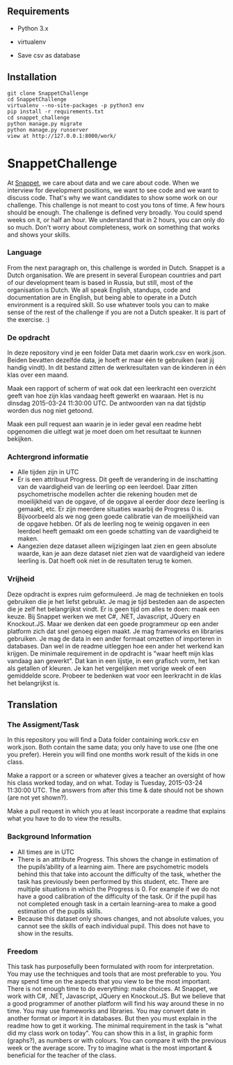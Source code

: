 ## Requirements
- Python 3.x
- virtualenv

- Save csv as database

## Installation
    git clone SnappetChallenge
    cd SnappetChallenge
    virtualenv --no-site-packages -p python3 env  
    pip install -r requirements.txt  
    cd snappet_challenge
    python manage.py migrate
    python manage.py runserver
    view at http://127.0.0.1:8000/work/


# SnappetChallenge
At [Snappet](http://www.snappet.org), we care about data and we care about code. When we interview for development positions, we want to see code and we want to discuss code. That's why we want candidates to show some work on our challenge. This challenge is not meant to cost you tons of time. A few hours should be enough. The challenge is defined very broadly. You could spend weeks on it, or half an hour. We understand that in 2 hours, you can only do so much. Don't worry about completeness, work on something that works and shows your skills.

### Language
From the next paragraph on, this challenge is worded in Dutch. Snappet is a Dutch organisation. We are present in several European countries and part of our development team is based in Russia, but still, most of the organisation is Dutch. We all speak English, standups, code and documentation are in English, but being able to operate in a Dutch environment is a required skill. So use whatever tools you can to make sense of the rest of the challenge if you are not a Dutch speaker. It is part of the exercise. :)

### De opdracht
In deze repository vind je een folder Data met daarin work.csv en work.json. Beiden bevatten dezelfde data, je hoeft er maar één te gebruiken (wat jij handig vindt). In dit bestand zitten de werkresultaten van de kinderen in één klas over een maand. 

Maak een rapport of scherm of wat ook dat een leerkracht een overzicht geeft van hoe zijn klas vandaag heeft gewerkt en waaraan. Het is nu dinsdag 2015-03-24 11:30:00 UTC. De antwoorden van na dat tijdstip worden dus nog niet getoond.

Maak een pull request aan waarin je in ieder geval een readme hebt opgenomen die uitlegt wat je moet doen om het resultaat te kunnen bekijken.

### Achtergrond informatie
- Alle tijden zijn in UTC
- Er is een attribuut Progress. Dit geeft de verandering in de inschatting van de vaardigheid van de leerling op een leerdoel. Daar zitten psychometrische modellen achter die rekening houden met de moeilijkheid van de opgave, of de opgave al eerder door deze leerling is gemaakt, etc. Er zijn meerdere situaties waarbij de Progress 0 is. Bijvoorbeeld als we nog geen goede calibratie van de moeilijkheid van de opgave hebben. Of als de leerling nog te weinig opgaven in een leerdoel heeft gemaakt om een goede schatting van de vaardigheid te maken.
- Aangezien deze dataset alleen wijzigingen laat zien en geen absolute waarde, kan je aan deze dataset niet zien wat de vaardigheid van iedere leerling is. Dat hoeft ook niet in de resultaten terug te komen.

### Vrijheid
Deze opdracht is expres ruim geformuleerd. Je mag de technieken en tools gebruiken die je het liefst gebruikt. Je mag je tijd besteden aan de aspecten die je zelf het belangrijkst vindt. Er is geen tijd om alles te doen: maak een keuze. Bij Snappet werken we met C#, .NET, Javascript, JQuery en Knockout.JS. Maar we denken dat een goede programmeur op een ander platform zich dat snel genoeg eigen maakt. 
Je mag frameworks en libraries gebruiken. Je mag de data in een ander formaat omzetten of importeren in databases. Dan wel in de readme uitleggen hoe een ander het werkend kan krijgen.
De minimale requirement in de opdracht is "waar heeft mijn klas vandaag aan gewerkt". Dat kan in een lijstje, in een grafisch vorm, het kan als getallen of kleuren. Je kan het vergelijken met vorige week of een gemiddelde score. Probeer te bedenken wat voor een leerkracht in de klas het belangrijkst is.

## Translation

### The Assigment/Task

In this repository you will find a Data folder containing work.csv en work.json. Both contain the same data; you only have to use one (the one you prefer). Herein you will find one months work result of the kids in one class.

Make a rapport or a screen or whatever gives a teacher an oversight of how his class worked today, and on what. Today is Tuesday, 2015-03-24 11:30:00 UTC. The answers from after this time & date should not be shown (are not yet shown?). 

Make a pull request in which you at least incorporate a readme that explains what you have to do to view the results.

### Background Information

- All times are in UTC
- There is an attribute Progress. This shows the change in estimation of the pupils’ability of a learning aim. There are psychometric models behind this that take into account the difficulty of the task, whether the task has previously been performed by this student, etc. There are multiple situations in which the Progress is 0. For example if we do not have a good calibration of the difficulty of the task. Or if the pupil has not completed enough task in a certain learning-area to make a good estimation of the pupils skills.
- Because this dataset only shows changes, and not absolute values, you cannot see the skills of each individual pupil. This does not have to show in the results.

### Freedom
This task has purposefully been formulated with room for interpretation. You may use the techniques and tools that are most preferable to you. You may spend time on the aspects that you view to be the most important. There is not enough time to do everything: make choices. At Snappet, we work with C#, .NET, Javascript, JQuery en Knockout.JS. But we believe that a good programmer of another platform will find his way around these in no time. You may use frameworks and libraries. You may convert date in another format or import it in databases. But then you must explain in the readme how to get it working. The minimal requirement in the task is "what did my class work on today". You can show this in a list, in graphic form (graphs?), as numbers or with colours. You can compare it with the previous week or the average score. Try to imagine what is the most important & beneficial for the teacher of the class.